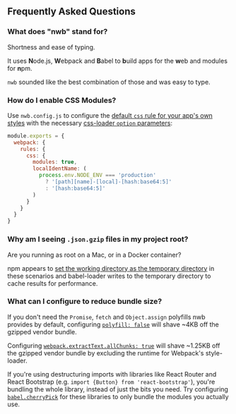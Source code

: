 ## Frequently Asked Questions

### What does "nwb" stand for?

Shortness and ease of typing.

It uses **N**ode.js, **W**ebpack and **B**abel to **b**uild apps for the **w**eb and modules for **n**pm.

`nwb` sounded like the best combination of those and was easy to type.

### How do I enable CSS Modules?

Use `nwb.config.js` to configure the [default `css` rule for your app's own styles](/docs/Configuration.md#default-rules) with the necessary [css-loader `option` parameters](https://github.com/webpack/css-loader#local-scope):

```js
module.exports = {
  webpack: {
    rules: {
      css: {
        modules: true,
        localIdentName: (
          process.env.NODE_ENV === 'production'
            ? '[path][name]-[local]-[hash:base64:5]'
            : '[hash:base64:5]'
        )
      }
    }
  }
}
```

### Why am I seeing `.json.gzip` files in my project root?

Are you running as root on a Mac, or in a Docker container?

npm appears to [set the working directory as the temporary directory](https://github.com/npm/npm/issues/4531) in these scenarios and babel-loader writes to the temporary directory to cache results for performance.

### What can I configure to reduce bundle size?

If you don't need the `Promise`, `fetch` and `Object.assign` polyfills nwb provides by default, configuring [`polyfill: false`](/docs/Configuration.md#polyfill-boolean) will shave ~4KB off the gzipped vendor bundle.

Configuring [`webpack.extractText.allChunks: true`](/docs/Configuration.md#extracttext-object) will shave ~1.25KB off the gzipped vendor bundle by excluding the runtime for Webpack's style-loader.

If you're using destructuring imports with libraries like React Router and React Bootstrap (e.g. `import {Button} from 'react-bootstrap'`), you're bundling the whole library, instead of just the bits you need. Try configuring [`babel.cherryPick`](/docs/Configuration.md#cherrypick-string--arraystring) for these libraries to only bundle the modules you actually use.
